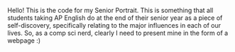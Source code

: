 Hello!
This is the code for my Senior Portrait. This is something that all students taking AP English do at the end of their senior year as a piece of self-discovery, specifically relating to the major influences in each of our lives. So, as a comp sci nerd, clearly I need to present mine in the form of a webpage :)